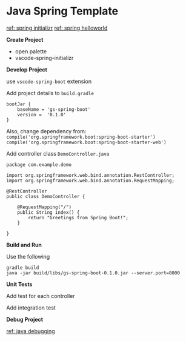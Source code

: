 # Java Spring Template

[ref: spring initializr](https://code.visualstudio.com/docs/java/java-spring-boot)
[ref: spring helloworld](https://spring.io/guides/gs/spring-boot/#scratch)


__Create Project__

* open palette
* vscode-spring-initializr



__Develop Project__

use `vscode-spring-boot` extension

Add project details to `build.gradle`
```
bootJar {
    baseName = 'gs-spring-boot'
    version =  '0.1.0'
}
```

Also, change dependency from:
`compile('org.springframework.boot:spring-boot-starter')`
`compile('org.springframework.boot:spring-boot-starter-web')`

Add controller class `DemoController.java `

```
package com.example.demo

import org.springframework.web.bind.annotation.RestController;
import org.springframework.web.bind.annotation.RequestMapping;

@RestController
public class DemoController {

    @RequestMapping("/")
    public String index() {
        return "Greetings from Spring Boot!";
    }

}
```



__Build and Run__

Use the following

```
gradle build
java -jar build/libs/gs-spring-boot-0.1.0.jar --server.port=8000
```


__Unit Tests__

Add test for each controller

Add integration test



__Debug Project__

[ref: java debugging](https://code.visualstudio.com/docs/java/java-debugging)


